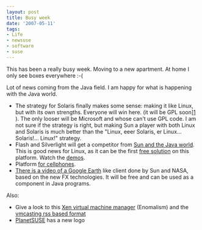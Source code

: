 ```yaml
---
layout: post
title: Busy week
date: '2007-05-11'
tags:
- Life
- newsuse
- software
- suse
---
```


This has been a really busy week. Moving to a new apartment. At home I only see boxes everywhere :-(

Lot of news coming from the Java field. I am happy for what is happening with the Java world.

* The strategy for Solaris finally makes some sense: making it like Linux, but with its own strengths. Everyone will win here. (it will be GPL soon][1] ). The only looser will be Microsoft and whose can't use GPL code. I am not sure if the strategy is right, but making Sun a player with both Linux and Solaris is much better than the "Linux, eeer Solaris, er Linux... Solaris!... Linux!" strategy.  
* Flash and Silverlight will get a competitor from [Sun and the Java world][2]. This is good news for Linux, as it can be the first [free solution][3] on this platform. Watch the [demos][4].  
* Platform [for cellphones][5].  
* [There is a video of a Google Earth][8] like client done by Sun and NASA, based on the new FX technologies. It will be free and can be used as a component in Java programs.

Also:

* Give a look to this [Xen virtual machine manager][6] (Enomalism) and the [vmcasting rss based format][7]  
* [PlanetSUSE][9] has a new logo

[1]: http://www.eweek.com/article2/0,1895,2084284,00.asp  
 [2]: http://www.sun.com/software/javafx/index.jsp  
 [3]: https://openjfx.dev.java.net/  
 [4]: https://openjfx.dev.java.net/#demos  
 [5]: http://www.informationweek.com/story/showArticle.jhtml?articleID=199500131  
 [6]: http://www.enomalism.com  
 [7]: http://www.vmcasting.org/  
 [8]: http://news.com.com/1606-2_3-6182308.html?tag=ne.video.6182184  
 [9]: http://www.planetsuse.org/

